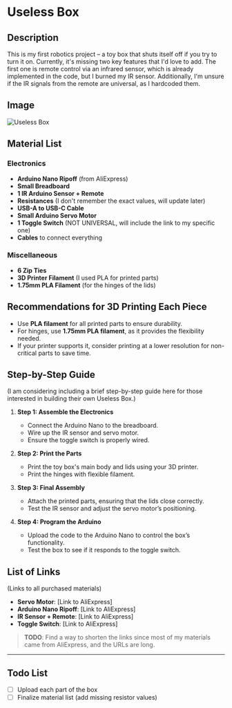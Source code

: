 # Useless Box

## Description
This is my first robotics project – a toy box that shuts itself off if you try to turn it on. Currently, it's missing two key features that I'd love to add. The first one is remote control via an infrared sensor, which is already implemented in the code, but I burned my IR sensor. Additionally, I'm unsure if the IR signals from the remote are universal, as I hardcoded them.

## Image
![Useless Box](https://github.com/user-attachments/assets/666d4b1d-c0aa-4b3d-af3e-66cad7212b69)

## Material List

### Electronics
- **Arduino Nano Ripoff** (from AliExpress)
- **Small Breadboard**
- **1 IR Arduino Sensor + Remote**
- **Resistances** (I don't remember the exact values, will update later)
- **USB-A to USB-C Cable**
- **Small Arduino Servo Motor**
- **1 Toggle Switch** (NOT UNIVERSAL, will include the link to my specific one)
- **Cables** to connect everything

### Miscellaneous
- **6 Zip Ties**
- **3D Printer Filament** (I used PLA for printed parts)
- **1.75mm PLA Filament** (for the hinges of the lids)

## Recommendations for 3D Printing Each Piece
- Use **PLA filament** for all printed parts to ensure durability.
- For hinges, use **1.75mm PLA filament**, as it provides the flexibility needed.
- If your printer supports it, consider printing at a lower resolution for non-critical parts to save time.

## Step-by-Step Guide
(I am considering including a brief step-by-step guide here for those interested in building their own Useless Box.)

1. **Step 1: Assemble the Electronics**
   - Connect the Arduino Nano to the breadboard.
   - Wire up the IR sensor and servo motor.
   - Ensure the toggle switch is properly wired.
   
2. **Step 2: Print the Parts**
   - Print the toy box's main body and lids using your 3D printer.
   - Print the hinges with flexible filament.

3. **Step 3: Final Assembly**
   - Attach the printed parts, ensuring that the lids close correctly.
   - Test the IR sensor and adjust the servo motor’s positioning.

4. **Step 4: Program the Arduino**
   - Upload the code to the Arduino Nano to control the box’s functionality.
   - Test the box to see if it responds to the toggle switch.

## List of Links
(Links to all purchased materials)

- **Servo Motor**: [Link to AliExpress]
- **Arduino Nano Ripoff**: [Link to AliExpress]
- **IR Sensor + Remote**: [Link to AliExpress]
- **Toggle Switch**: [Link to AliExpress]

> **TODO**: Find a way to shorten the links since most of my materials came from AliExpress, and the URLs are long.

---

## Todo List

- [ ] Upload each part of the box
- [ ] Finalize material list (add missing resistor values)
<!--# Useless-Box
A useless box machine i made as my first arduino project

Structure of the readme
 - Title : Useless Box
 - Description: My first Robotics project about a toy box that shuts itself of if you try to turn it on,
   currently it is missing two features that I really like. The first one is remote control via infrared
   sensor which is already implemented via code but I burned my IR sensor and also i dont know if the ir
   signals of the remote are universal because I hardcoded them.
 - Image
 - Material list
 - Recomendations for 3D printing each piece
 - Step by step guide maybe?
 - List of Links
 
Todo list:
  -Upload each part of the box
  - Material list
     -Electronics
       - Arduino NANO ripoff from aliespress
       - Small breadboard
       - 1 IR arduino sensor + remote
       - Resistances (I DONT REMEMBER THE NUMBERS, COME BACK AND PUT THE OHMs)
       - USB-A to USB-C cable
       - Small arduino servo motor
       - 1 toggle switch (NOT UNIVERSAL, I will put the link to mine in with the links of all the other pieces)
       - Cables to connect everything
     -Miscelaneus
       - 6 Zip ties
       - 3D printer Filament (I used PLA) for the printed parts
       - 1.75mm filament (again PLA) for the hinges of the lids
  - List of links i bought materials from:
       Servo motor:
       Arduino Nano ripoff :
       IR sensor + remote :
       Toggle switch:-->
